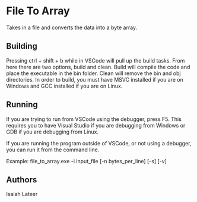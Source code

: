 # File To Array

Takes in a file and converts the data into a byte array.

## Building

Pressing ctrl + shift + b while in VSCode will pull up the build tasks. From
here there are two options, build and clean. Build will compile the code and
place the executable in the bin folder. Clean will remove the bin and obj
directories. In order to build, you must have MSVC installed if you are on
Windows and GCC installed if you are on Linux.

## Running

If you are trying to run from VSCode using the debugger, press F5. This requires
you to have Visual Studio if you are debugging from Windows or GDB if you are
debugging from Linux.

If you are running the program outside of VSCode, or not using a debugger, you
can run it from the command line.

Example: file_to_array.exe -i input_file [-n bytes_per_line] [-s] [-v]

## Authors

Isaiah Lateer
